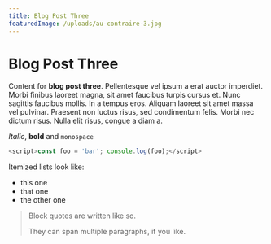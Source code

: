```yaml
---
title: Blog Post Three
featuredImage: /uploads/au-contraire-3.jpg
---
```


# Blog Post Three

Content for **blog post three**. Pellentesque vel ipsum a erat auctor imperdiet. Morbi finibus laoreet magna, sit amet faucibus turpis cursus et. Nunc sagittis faucibus mollis. In a tempus eros. Aliquam laoreet sit amet massa vel pulvinar. Praesent non luctus risus, sed condimentum felis. Morbi nec dictum risus. Nulla elit risus, congue a diam a.

_Italic_, **bold** and `monospace`

```js
<script>const foo = 'bar'; console.log(foo);</script>
```

Itemized lists look like:

- this one
- that one
- the other one

> Block quotes are
> written like so.
>
> They can span multiple paragraphs,
> if you like.
